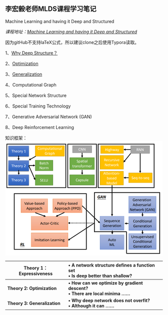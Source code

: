 ## 李宏毅老师MLDS课程学习笔记

Machine Learning and having it Deep and Structured

*课程地址：[Machine Learning and having it Deep and Structured](http://speech.ee.ntu.edu.tw/~tlkagk/courses_MLDS18.html)*

因为gitHub不支持laTeX公式，所以建议clone之后使用Typora读取。

1、[Why Deep Structure？](https://github.com/haoyuheng/MLDS_notebook/blob/master/Why%20deep%20Structure.md)

2、[Optimization](https://github.com/haoyuheng/MLDS_notebook/blob/master/Optimization.md)

3、[Generalization](https://github.com/haoyuheng/MLDS_notebook/blob/master/Generalization.md)

4、Computational Graph

5、Special Network Structure

6、Special Training Technology

7、Generative Adversarial Network (GAN)

8、Deep Reinforcement Learning

知识框架：![0-1](https://github.com/haoyuheng/MLDS_notebook/blob/master/img/0-1.png?raw=true)

| Theory 1：Expressiveness     | • A network structure defines a function set<br/>• Is deep better than shallow? |
| ---------------------------- | :----------------------------------------------------------- |
| **Theory 2: Optimization**   | **• How can we optimize by gradient descent?<br/>• There are local minima ……** |
| **Theory 3: Generalization** | **• Why deep network does not overfit?<br/>• Although it can ……** |











